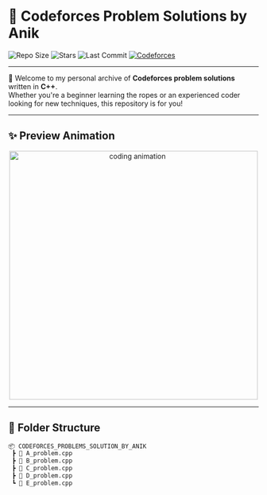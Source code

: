 # 🚀 Codeforces Problem Solutions by Anik

![Repo Size](https://img.shields.io/github/repo-size/EtheSonX082531/CODEFORCES_PROBLEMS_SOLUTION_BY_ANIK?color=blue&style=for-the-badge)
![Stars](https://img.shields.io/github/stars/EtheSonX082531/CODEFORCES_PROBLEMS_SOLUTION_BY_ANIK?style=for-the-badge)
![Last Commit](https://img.shields.io/github/last-commit/EtheSonX082531/CODEFORCES_PROBLEMS_SOLUTION_BY_ANIK?style=for-the-badge)
[![Codeforces](https://img.shields.io/badge/Codeforces-Anik082531-orange?style=for-the-badge&logo=codeforces)](https://codeforces.com/profile/Anik082531)

---

🎯 Welcome to my personal archive of **Codeforces problem solutions** written in **C++**.  
Whether you're a beginner learning the ropes or an experienced coder looking for new techniques, this repository is for you!

---

## ✨ Preview Animation

<div align="center">
  <img src="https://media.giphy.com/media/L1R1tvI9svkIWwpVYr/giphy.gif" alt="coding animation" width="500"/>
</div>

---

## 📂 Folder Structure

```bash
📦 CODEFORCES_PROBLEMS_SOLUTION_BY_ANIK
 ┣ 📜 A_problem.cpp
 ┣ 📜 B_problem.cpp
 ┣ 📜 C_problem.cpp
 ┣ 📜 D_problem.cpp
 ┗ 📜 E_problem.cpp
